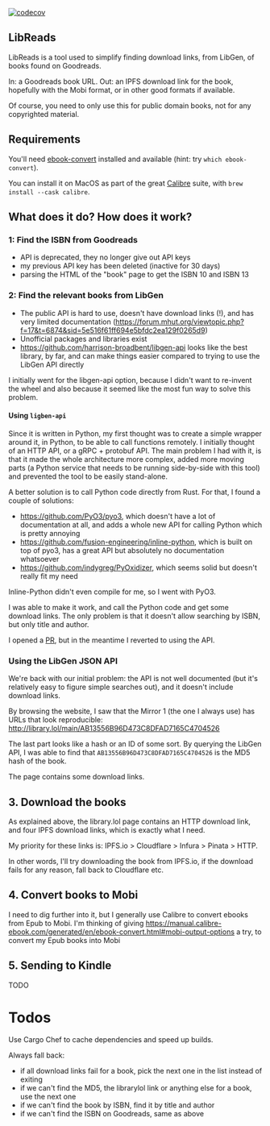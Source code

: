 [![codecov](https://codecov.io/gh/tsauvajon/libreads/branch/master/graph/badge.svg?token=dmbsZKZho2)](https://codecov.io/gh/tsauvajon/libreads)

## LibReads

LibReads is a tool used to simplify finding download links, from LibGen, of books found on Goodreads.

In: a Goodreads book URL.
Out: an IPFS download link for the book, hopefully with the Mobi format, or in other good formats
if available.

Of course, you need to only use this for public domain books, not for any copyrighted material.

## Requirements

You'll need [ebook-convert](https://manual.calibre-ebook.com/generated/en/ebook-convert.html) installed
and available (hint: try `which ebook-convert`).

You can install it on MacOS as part of the great [Calibre](https://calibre-ebook.com/) suite,
with `brew install --cask calibre`.

## What does it do? How does it work?

### 1: Find the ISBN from Goodreads

- API is deprecated, they no longer give out API keys
- my previous API key has been deleted (inactive for 30 days)
- parsing the HTML of the "book" page to get the ISBN 10 and ISBN 13

### 2: Find the relevant books from LibGen

- The public API is hard to use, doesn't have download links (!), and has very limited documentation (https://forum.mhut.org/viewtopic.php?f=17&t=6874&sid=5e516f61ff694e5bfdc2ea129f0265d9)
- Unofficial packages and libraries exist
- https://github.com/harrison-broadbent/libgen-api looks like the best library, by far, and can make things easier compared to trying to use the LibGen API directly

I initially went for the libgen-api option, because I didn't want to re-invent the wheel and also because it seemed like the most fun way to solve this problem.

#### Using `ligben-api`

Since it is written in Python, my first thought was to create a simple wrapper around it, in Python, to be able to call functions remotely.
I initially thought of an HTTP API, or a gRPC + protobuf API.
The main problem I had with it, is that it made the whole architecture more
complex, added more moving parts (a Python service that needs to be running
side-by-side with this tool) and prevented the tool to be easily stand-alone.

A better solution is to call Python code directly from Rust.
For that, I found a couple of solutions:
- https://github.com/PyO3/pyo3, which doesn't have a lot of documentation at all, and adds a whole new API for calling Python which is pretty annoying
- https://github.com/fusion-engineering/inline-python, which is built on top of pyo3, has a great API but absolutely no documentation whatsoever
- https://github.com/indygreg/PyOxidizer, which seems solid but doesn't really fit my need

Inline-Python didn't even compile for me, so I went with PyO3.

I was able to make it work, and call the Python code and get some download links.
The only problem is that it doesn't allow searching by ISBN, but only title and author.

I opened a [PR](https://github.com/harrison-broadbent/libgen-api/pull/26), but in the meantime
I reverted to using the API.

### Using the LibGen JSON API

We're back with our initial problem: the API is not well documented (but it's relatively easy
to figure simple searches out), and it doesn't include download links.

By browsing the website, I saw that the Mirror 1 (the one I always use) has URLs
that look reproducible:
http://library.lol/main/AB13556B96D473C8DFAD7165C4704526

The last part looks like a hash or an ID of some sort. By querying the LibGen API,
I was able to find that `AB13556B96D473C8DFAD7165C4704526` is the MD5 hash of the book.

The page contains some download links.

## 3. Download the books

As explained above, the library.lol page contains an HTTP download link, and
four IPFS download links, which is exactly what I need.

My priority for these links is:
IPFS.io > Cloudflare > Infura > Pinata > HTTP.

In other words, I'll try downloading the book from IPFS.io, if the download fails
for any reason, fall back to Cloudflare etc.

## 4. Convert books to Mobi

I need to dig further into it, but I generally use Calibre to convert ebooks from Epub to Mobi.
I'm thinking of giving https://manual.calibre-ebook.com/generated/en/ebook-convert.html#mobi-output-options a try,
to convert my Epub books into Mobi

## 5. Sending to Kindle

TODO


# Todos

Use Cargo Chef to cache dependencies and speed up builds.

Always fall back:
- if all download links fail for a book, pick the next one in the list instead of exiting
- if we can't find the MD5, the librarylol link or anything else for a book, use the next one
- if we can't find the book by ISBN, find it by title and author
- if we can't find the ISBN on Goodreads, same as above
